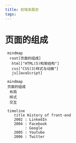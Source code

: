 ```yaml
---
title: 前端发展史
tags:
---
```


# 页面的组成
```mermaid
 mindmap
  root[页面的组成]
   html["HTML(5)构架结构"]
   css["CSS(3)样式与动画"]
   js[JavaScript]
```
```mermaid
 mindmap
 页面的组成
  布局
  样式
  交互
```
```mermaid
 timeline
    title History of front-end
    2002 : LinkedIn
    2004 : Facebook
         : Google
    2005 : Youtube
    2006 : Twitter
```